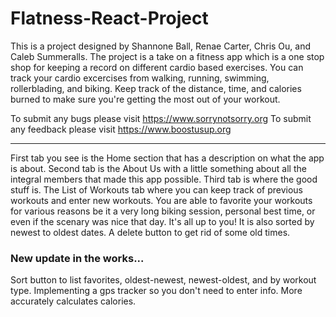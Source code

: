 # Flatness-React-Project

This is a project designed by Shannone Ball, Renae Carter, Chris Ou, and Caleb Summeralls. The project is a take on a fitness app which is a one stop shop for keeping a record on different cardio based exercises. You can track your cardio excercises from walking, running, swimming, rollerblading, and biking. Keep track of the distance, time, and calories burned to make sure you're getting the most out of your workout. 

To submit any bugs please visit https://www.sorrynotsorry.org 
To submit any feedback please visit https://www.boostusup.org

**********************************************************************************************************************************

First tab you see is the Home section that has a description on what the app is about. Second tab is the About Us with a little something about all the integral members that made this app possible. Third tab is where the good stuff is. The List of Workouts tab where you can keep track of previous workouts and enter new workouts. You are able to favorite your workouts for various reasons be it a very long biking session, personal best time, or even if the scenary was nice that day. It's all up to you! It is also sorted by newest to oldest dates. A delete button to get rid of some old times.

### New update in the works...
Sort button to list favorites, oldest-newest, newest-oldest, and by workout type.
Implementing a gps tracker so you don't need to enter info.
More accurately calculates calories.



